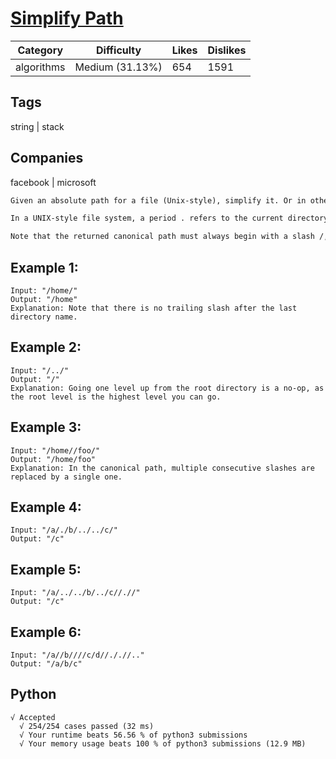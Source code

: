 # [Simplify Path](https://leetcode.com/problems/simplify-path/description/)
|Category|Difficulty|Likes|Dislikes|
|-|-|-|-|
|algorithms|Medium (31.13%)|654|1591|

## Tags
string | stack

## Companies
facebook | microsoft
```markdown
Given an absolute path for a file (Unix-style), simplify it. Or in other words, convert it to the canonical path.

In a UNIX-style file system, a period . refers to the current directory. Furthermore, a double period .. moves the directory up a level. For more information, see: [Absolute path vs relative path in Linux/Unix](https://www.linuxnix.com/abslute-path-vs-relative-path-in-linuxunix/)

Note that the returned canonical path must always begin with a slash /, and there must be only a single slash / between two directory names. The last directory name (if it exists) must not end with a trailing /. Also, the canonical path must be the shortest string representing the absolute path.
```

## Example 1:
```
Input: "/home/"
Output: "/home"
Explanation: Note that there is no trailing slash after the last directory name.
```
## Example 2:
```
Input: "/../"
Output: "/"
Explanation: Going one level up from the root directory is a no-op, as the root level is the highest level you can go.
```
## Example 3:
```
Input: "/home//foo/"
Output: "/home/foo"
Explanation: In the canonical path, multiple consecutive slashes are replaced by a single one.
```
## Example 4:
```
Input: "/a/./b/../../c/"
Output: "/c"
```
## Example 5:
```
Input: "/a/../../b/../c//.//"
Output: "/c"
```
## Example 6:
```
Input: "/a//b////c/d//././/.."
Output: "/a/b/c"
```

## Python
```
√ Accepted
  √ 254/254 cases passed (32 ms)
  √ Your runtime beats 56.56 % of python3 submissions
  √ Your memory usage beats 100 % of python3 submissions (12.9 MB)
```